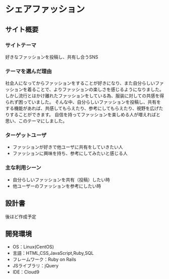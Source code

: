 # シェアファッション

## サイト概要

### サイトテーマ

好きなファッションを投稿し、共有し合うSNS

### テーマを選んだ理由
社会人になってからファッションをすることが好きになり、また自分らしいファッションを着ることで、よりファッションの楽しさを感じるようになりました。
しかし流行とはかけ離れたファッションをしている為、服装に対しての共感を得られず困っていました。
そんな中、自分らしいファッションを投稿し、共有をする機能があれば、共感してもらえたり、参考にしてもらえたり、視野を広げたりすることができます。
自信を持ってファッションを楽しめる人が増えればと思い、このテーマにしました。

### ターゲットユーザ
- ファッションが好きで他ユーザに共有をしていきたい人
- ファッションに興味を持ち、参考にしてみたいと感じる人

### 主な利用シーン
- 自分らしいファッションを共有（投稿）したい時
- 他ユーザーのファッションを参考にしたい時
​
## 設計書
後ほど作成予定
​
## 開発環境
- OS：Linux(CentOS)
- 言語：HTML,CSS,JavaScript,Ruby,SQL
- フレームワーク：Ruby on Rails
- JSライブラリ：jQuery
- IDE：Cloud9

